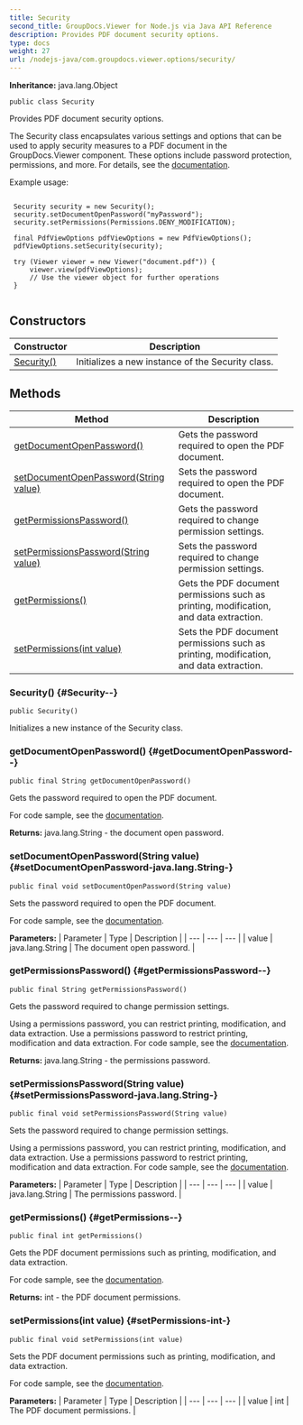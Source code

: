 ```yaml
---
title: Security
second_title: GroupDocs.Viewer for Node.js via Java API Reference
description: Provides PDF document security options.
type: docs
weight: 27
url: /nodejs-java/com.groupdocs.viewer.options/security/
---
```

**Inheritance:**
java.lang.Object
```
public class Security
```

Provides PDF document security options.

The Security class encapsulates various settings and options that can be used to apply security measures to a PDF document in the GroupDocs.Viewer component. These options include password protection, permissions, and more. For details, see the [documentation][].

Example usage:

```

 Security security = new Security();
 security.setDocumentOpenPassword("myPassword");
 security.setPermissions(Permissions.DENY_MODIFICATION);

 final PdfViewOptions pdfViewOptions = new PdfViewOptions();
 pdfViewOptions.setSecurity(security);

 try (Viewer viewer = new Viewer("document.pdf")) {
     viewer.view(pdfViewOptions);
     // Use the viewer object for further operations
 }
 
```


[documentation]: https://docs.groupdocs.com/viewer/net/protect-pdf-documents/
## Constructors

| Constructor | Description |
| --- | --- |
| [Security()](#Security--) | Initializes a new instance of the  Security  class. |
## Methods

| Method | Description |
| --- | --- |
| [getDocumentOpenPassword()](#getDocumentOpenPassword--) | Gets the password required to open the PDF document. |
| [setDocumentOpenPassword(String value)](#setDocumentOpenPassword-java.lang.String-) | Sets the password required to open the PDF document. |
| [getPermissionsPassword()](#getPermissionsPassword--) | Gets the password required to change permission settings. |
| [setPermissionsPassword(String value)](#setPermissionsPassword-java.lang.String-) | Sets the password required to change permission settings. |
| [getPermissions()](#getPermissions--) | Gets the PDF document permissions such as printing, modification, and data extraction. |
| [setPermissions(int value)](#setPermissions-int-) | Sets the PDF document permissions such as printing, modification, and data extraction. |
### Security() {#Security--}
```
public Security()
```


Initializes a new instance of the  Security  class.

### getDocumentOpenPassword() {#getDocumentOpenPassword--}
```
public final String getDocumentOpenPassword()
```


Gets the password required to open the PDF document.

For code sample, see the [documentation][].


[documentation]: https://docs.groupdocs.com/viewer/net/protect-pdf-documents/

**Returns:**
java.lang.String - the document open password.
### setDocumentOpenPassword(String value) {#setDocumentOpenPassword-java.lang.String-}
```
public final void setDocumentOpenPassword(String value)
```


Sets the password required to open the PDF document.

For code sample, see the [documentation][].


[documentation]: https://docs.groupdocs.com/viewer/net/protect-pdf-documents/

**Parameters:**
| Parameter | Type | Description |
| --- | --- | --- |
| value | java.lang.String | The document open password. |

### getPermissionsPassword() {#getPermissionsPassword--}
```
public final String getPermissionsPassword()
```


Gets the password required to change permission settings.

Using a permissions password, you can restrict printing, modification, and data extraction. Use a permissions password to restrict printing, modification and data extraction. For code sample, see the [documentation][].


[documentation]: https://docs.groupdocs.com/viewer/net/protect-pdf-documents/

**Returns:**
java.lang.String - the permissions password.
### setPermissionsPassword(String value) {#setPermissionsPassword-java.lang.String-}
```
public final void setPermissionsPassword(String value)
```


Sets the password required to change permission settings.

Using a permissions password, you can restrict printing, modification, and data extraction. Use a permissions password to restrict printing, modification and data extraction. For code sample, see the [documentation][].


[documentation]: https://docs.groupdocs.com/viewer/net/protect-pdf-documents/

**Parameters:**
| Parameter | Type | Description |
| --- | --- | --- |
| value | java.lang.String | The permissions password. |

### getPermissions() {#getPermissions--}
```
public final int getPermissions()
```


Gets the PDF document permissions such as printing, modification, and data extraction.

For code sample, see the [documentation][].


[documentation]: https://docs.groupdocs.com/viewer/net/protect-pdf-documents/

**Returns:**
int - the PDF document permissions.
### setPermissions(int value) {#setPermissions-int-}
```
public final void setPermissions(int value)
```


Sets the PDF document permissions such as printing, modification, and data extraction.

For code sample, see the [documentation][].


[documentation]: https://docs.groupdocs.com/viewer/net/protect-pdf-documents/

**Parameters:**
| Parameter | Type | Description |
| --- | --- | --- |
| value | int | The PDF document permissions. |

